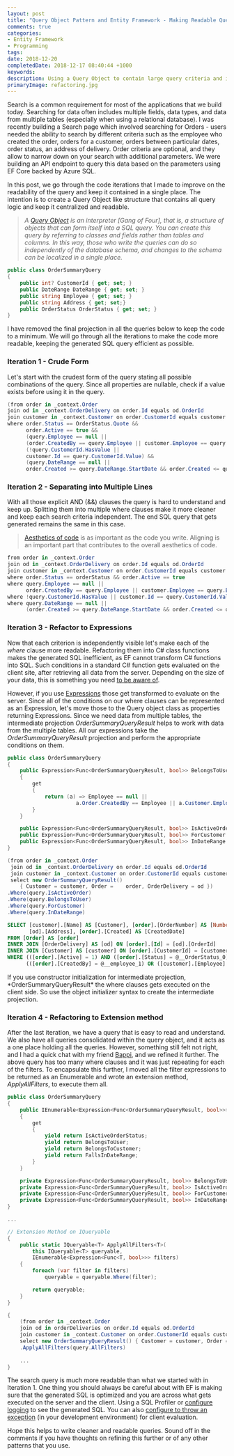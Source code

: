 ```yaml
---
layout: post
title: "Query Object Pattern and Entity Framework - Making Readable Queries"
comments: true
categories: 
- Entity Framework
- Programming
tags: 
date: 2018-12-20
completedDate: 2018-12-17 08:40:44 +1000
keywords: 
description: Using a Query Object to contain large query criteria and iterating over the query to make it more readable.
primaryImage: refactoring.jpg
---
```


Search is a common requirement for most of the applications that we build today. Searching for data often includes multiple fields, data types, and data from multiple tables (especially when using a relational database). I was recently building a Search page which involved searching for Orders - users needed the ability to search by different criteria such as the employee who created the order, orders for a customer, orders between particular dates, order status, an address of delivery. Order criteria are optional, and they allow to narrow down on your search with additional parameters. We were building an API endpoint to query this data based on the parameters using EF Core backed by Azure SQL.

In this post, we go through the code iterations that I made to improve on the readability of the query and keep it contained in a single place. The intention is to create a Query Object like structure that contains all query logic and keep it centralized and readable. 


> *A [Query Object](https://martinfowler.com/eaaCatalog/queryObject.html) is an interpreter [Gang of Four], that is, a structure of objects that can form itself into a SQL query. You can create this query by referring to classes and fields rather than tables and columns. In this way, those who write the queries can do so independently of the database schema, and changes to the schema can be localized in a single place.*

``` csharp Query Object capturing the Search Criteria
public class OrderSummaryQuery
{
    public int? CustomerId { get; set; }
    public DateRange DateRange { get; set; }
    public string Employee { get; set; }
    public string Address { get; set;}
    public OrderStatus OrderStatus { get; set; }
}
```
I have removed the final projection in all the queries below to keep the code to a minimum. We will go through all the iterations to make the code more readable, keeping the generated SQL query efficient as possible.

### Iteration 1 - Crude Form

Let's start with the crudest form of the query stating all possible combinations of the query. Since all properties are nullable, check if a value exists before using it in the query. 

``` csharp
(from order in _context.Order
join od in _context.OrderDelivery on order.Id equals od.OrderId
join customer in _context.Customer on order.CustomerId equals customer.Id
where order.Status == OrderStatus.Quote &&
      order.Active == true &&
      (query.Employee == null || 
      (order.CreatedBy == query.Employee || customer.Employee == query.Employee)) &&
      (!query.CustomerId.HasValue ||
      customer.Id == query.CustomerId.Value) &&
      (query.DateRange == null || 
      order.Created >= query.DateRange.StartDate && order.Created <= query.DateRange.EndDate))
```

### Iteration 2 - Separating into Multiple Lines

With all those explicit AND (&&) clauses the query is hard to understand and keep up. Splitting them into multiple where clauses make it more cleaner and keep each search criteria independent. The end SQL query that gets generated remains the same in this case.

> [Aesthetics of code](https://rahulpnath.com/blog/left-align-your-code-for-better-readability/) is as important as the code you write. Aligning is an important part that contributes to the overall aesthetics of code.

``` csharp
from order in _context.Order
join od in _context.OrderDelivery on order.Id equals od.OrderId
join customer in _context.Customer on order.CustomerId equals customer.Id
where order.Status == orderStatus && order.Active == true
where query.Employee == null ||
      order.CreatedBy == query.Employee || customer.Employee == query.Employee
where !query.CustomerId.HasValue || customer.Id == query.CustomerId.Value
where query.DateRange == null ||
      (order.Created >= query.DateRange.StartDate && order.Created <= query.DateRange.EndDate)
```

### Iteration 3 - Refactor to Expressions

Now that each criterion is independently visible let's make each of the *where* clause more readable. Refactoring them into C# class functions makes the generated SQL inefficient, as EF cannot transform C# functions into SQL.  Such conditions in a standard C# function gets evaluated on the client site, after retrieving all data from the server. Depending on the size of your data, this is something you need [to be aware of](https://docs.microsoft.com/en-us/ef/core/querying/client-eval#client-evaluation-performance-issues). 

However, if you use [Expressions](https://docs.microsoft.com/en-us/dotnet/framework/data/adonet/ef/language-reference/expressions-in-linq-to-entities-queries) those get transformed to evaluate on the server. Since all of the conditions on our where clauses can be represented as an Expression, let's move those to the Query object class as properties returning Expressions. Since we need data from multiple tables, the intermediate projection *OrderSummaryQueryResult* helps to work with data from the multiple tables. All our expressions take the *OrderSummaryQueryResult* projection and perform the appropriate conditions on them.

``` csharp   
public class OrderSummaryQuery
{
    public Expression<Func<OrderSummaryQueryResult, bool>> BelongsToUser
    {
        get
        {
            return (a) => Employee == null ||
                      a.Order.CreatedBy == Employee || a.Customer.Employee == Employee;
        }
    }

    public Expression<Func<OrderSummaryQueryResult, bool>> IsActiveOrder...
    public Expression<Func<OrderSummaryQueryResult, bool>> ForCustomer...
    public Expression<Func<OrderSummaryQueryResult, bool>> InDateRange...
}
```
``` csharp Refactored to use Expressions 
(from order in _context.Order
 join od in _context.OrderDelivery on order.Id equals od.OrderId
 join customer in _context.Customer on order.CustomerId equals customer.Id
 select new OrderSummaryQueryResult() 
    { Customer = customer, Order =    order, OrderDelivery = od })
.Where(query.IsActiveOrder)
.Where(query.BelongsToUser)
.Where(query.ForCustomer)
.Where(query.InDateRange)
```

``` sql Generated SQL when order status and employee name is set
SELECT [customer].[Name] AS [Customer], [order].[OrderNumber] AS [Number],
       [od].[Address], [order].[Created] AS [CreatedDate]
FROM [Order] AS [order]
INNER JOIN [OrderDelivery] AS [od] ON [order].[Id] = [od].[OrderId]
INNER JOIN [Customer] AS [customer] ON [order].[CustomerId] = [customer].[Id]
WHERE (([order].[Active] = 1) AND ([order].[Status] = @__OrderStatus_0)) AND 
      (([order].[CreatedBy] = @__employee_1) OR ([customer].[Employee] = @__employee_2))
```

<div class="alert alert-warning">
If you use constructor initialization for intermediate projection, *OrderSummaryQueryResult* the where clauses gets executed on the client side. So use the object initializer syntax to create the intermediate projection.
</div>

### Iteration 4 - Refactoring to Extension method

After the last iteration, we have a query that is easy to read and understand. We also have all queries consolidated within the query object, and it acts as a one place holding all the queries. However, something still felt not right, and I had a quick chat with my friend [Bappi](https://twitter.com/zpbappi), and we refined it further. The above query has too many where clauses and it was just repeating for each of the filters. To encapsulate this further, I moved all the filter expressions to be returned as an Enumerable and wrote an extension method, *ApplyAllFilters*, to execute them all.

``` csharp Expose one property for all the filters   
public class OrderSummaryQuery
{
    public IEnumerable<Expression<Func<OrderSummaryQueryResult, bool>>> AllFilters
    {
        get
        {
            yield return IsActiveOrderStatus;
            yield return BelongsToUser;
            yield return BelongsToCustomer;
            yield return FallsInDateRange;
        }
    }

    private Expression<Func<OrderSummaryQueryResult, bool>> BelongsToUser...
    private Expression<Func<OrderSummaryQueryResult, bool>> IsActiveOrder...
    private Expression<Func<OrderSummaryQueryResult, bool>> ForCustomer...
    private Expression<Func<OrderSummaryQueryResult, bool>> InDateRange...
}

... 

// Extension Method on IQueryable
{
    public static IQueryable<T> ApplyAllFilters<T>(
        this IQueryable<T> queryable,
        IEnumerable<Expression<Func<T, bool>>> filters)
    {
        foreach (var filter in filters)
            queryable = queryable.Where(filter);

        return queryable;
    }
}
```

``` csharp
{
    (from order in _context.Order
    join od in orderDeliveries on order.Id equals od.OrderId
    join customer in _context.Customer on order.CustomerId equals customer.Id
    select new OrderSummaryQueryResult() { Customer = customer, Order = order, OrderDelivery = od })
    .ApplyAllFilters(query.AllFilters)
    
    ...
}
```
The search query is much more readable than what we started with in Iteration 1. One thing you should always be careful about with EF is making sure that the generated SQL is optimized and you are across what gets executed on the server and the client. Using a SQL Profiler or [configure logging](https://docs.microsoft.com/en-us/ef/core/miscellaneous/logging) to see the generated SQL. You can also [configure to throw an exception](https://docs.microsoft.com/en-us/ef/core/querying/client-eval#optional-behavior-throw-an-exception-for-client-evaluation) (in your development environment) for client evaluation. 

Hope this helps to write cleaner and readable queries. Sound off in the comments if you have thoughts on refining this further or of any other patterns that you use. 